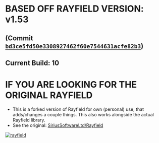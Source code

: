 # BASED OFF RAYFIELD VERSION: v1.53
## (Commit [`bd3ce5fd50e3308927462f60e7544631acfe82b3`](https://github.com/SiriusSoftwareLtd/Rayfield/commit/bd3ce5fd50e3308927462f60e7544631acfe82b3))
## Current Build: 10

# IF YOU ARE LOOKING FOR THE ORIGINAL RAYFIELD
- This is a forked version of Rayfield for own (personal) use, that adds/changes a couple things. This also works alongside the actual Rayfield library.
- See the original: [SiriusSoftwareLtd/Rayfield](https://github.com/SiriusSoftwareLtd/Rayfield)

[![rayfield](https://user-images.githubusercontent.com/77512805/197843157-3485a6e4-7b18-4372-8277-f3a2e7bd0317.png)](https://discord.gg/sirius)

